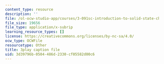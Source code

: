 ```yaml
---
content_type: resource
description: ''
file: /ol-ocw-studio-app/courses/3-091sc-introduction-to-solid-state-chemistry-fall-2010/3d39796b0504486d2330cf05582d00c6_xEm2h8yiADY.srt
file_size: 19656
file_type: application/x-subrip
learning_resource_types: []
license: https://creativecommons.org/licenses/by-nc-sa/4.0/
ocw_type: OCWFile
resourcetype: Other
title: 3play caption file
uid: 3d39796b-0504-486d-2330-cf05582d00c6
---
```

